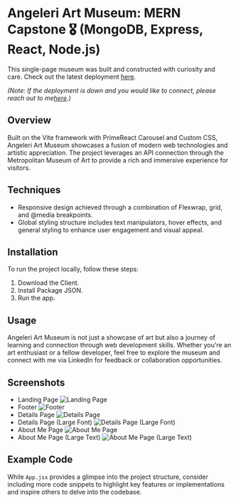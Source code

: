 # Angeleri Art Museum: MERN Capstone 🎖️ (MongoDB, Express, React, Node.js)

This single-page museum was built and constructed with curiosity and care. Check out the latest deployment [here](insert-deployment-link).

*(Note: If the deployment is down and you would like to connect, please reach out to me[here](https://www.linkedin.com/in/cameron-angeleri/).)*

## Overview

Built on the Vite framework with PrimeReact Carousel and Custom CSS, Angeleri Art Museum showcases a fusion of modern web technologies and artistic appreciation. The project leverages an API connection through the Metropolitan Museum of Art to provide a rich and immersive experience for visitors.

## Techniques

- Responsive design achieved through a combination of Flexwrap, grid, and @media breakpoints.
- Global styling structure includes text manipulators, hover effects, and general styling to enhance user engagement and visual appeal.

## Installation

To run the project locally, follow these steps:
1. Download the Client.
2. Install Package JSON.
3. Run the app.

## Usage

Angeleri Art Museum is not just a showcase of art but also a journey of learning and connection through web development skills. Whether you're an art enthusiast or a fellow developer, feel free to explore the museum and connect with me via LinkedIn for feedback or collaboration opportunities.

## Screenshots

- Landing Page ![Landing Page](landing-page-screenshot.png)
- Footer ![Footer](footer-screenshot.png)
- Details Page ![Details Page](details-page-screenshot.png)
- Details Page (Large Font) ![Details Page (Large Font)](details-page-large-font-screenshot.png)
- About Me Page ![About Me Page](about-me-page-screenshot.png)
- About Me Page (Large Text) ![About Me Page (Large Text)](about-me-page-large-text-screenshot.png)

## Example Code

While `App.jsx` provides a glimpse into the project structure, consider including more code snippets to highlight key features or implementations and inspire others to delve into the codebase.
